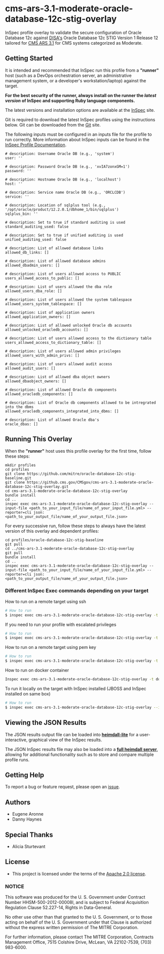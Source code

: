 # cms-ars-3.1-moderate-oracle-database-12c-stig-overlay
InSpec profile overlay to validate the secure configuration of Oracle Database 12c against [DISA's](https://iase.disa.mil/stigs/Pages/index.aspx) Oracle Database 12c STIG Version 1 Release 12 tailored for [CMS ARS 3.1](https://www.cms.gov/Research-Statistics-Data-and-Systems/CMS-Information-Technology/InformationSecurity/Info-Security-Library-Items/ARS-31-Publication.html) for CMS systems categorized as Moderate.

## Getting Started

It is intended and recommended that InSpec run this profile from a __"runner"__ host (such as a DevOps orchestration server, an administrative management system, or a developer's workstation/laptop) against the target.

__For the best security of the runner, always install on the runner the _latest version_ of InSpec and supporting Ruby language components.__ 

The latest versions and installation options are available at the [InSpec](http://inspec.io/) site.

Git is required to download the latest InSpec profiles using the instructions below. Git can be downloaded from the [Git](https://git-scm.com/book/en/v2/Getting-Started-Installing-Git) site. 

The following inputs must be configured in an inputs file for the profile to run correctly. More information about InSpec inputs can be found in the [InSpec Profile Documentation](https://www.inspec.io/docs/reference/profiles/).

```
# description: Username Oracle DB (e.g., 'system')
user: ''

# description: Password Oracle DB (e.g., 'xvIA7zonxGM=1')
password: ''

# description: Hostname Oracle DB (e.g., 'localhost')
host: ''

# description: Service name Oracle DB (e.g., 'ORCLCDB')
service: ''

# description: Location of sqlplus tool (e.g., '/opt/oracle/product/12.2.0.1/dbhome_1/bin/sqlplus')
sqlplus_bin: ''

# description: Set to true if standard auditing is used
standard_auditing_used: false 

# description: Set to true if unified auditing is used
unified_auditing_used: false

# description: List of allowed database links
allowed_db_links: []

# description: List of allowed database admins
allowed_dbadmin_users: []

# description: List of users allowed access to PUBLIC
users_allowed_access_to_public: []

# description: List of users allowed the dba role
allowed_users_dba_role: []

# description: List of users allowed the system tablespace
allowed_users_system_tablespace: []

# description: List of application owners
allowed_application_owners: []

# description: List of allowed unlocked Oracle db accounts
allowed_unlocked_oracledb_accounts: []

# description: List of users allowed access to the dictionary table
users_allowed_access_to_dictionary_table: []

# description: List of users allowed admin privileges
allowed_users_with_admin_privs: []

# description: List of users allowed audit access
allowed_audit_users: []

# description: List of allowed dba object owners
allowed_dbaobject_owners: []

# description: List of allowed Oracle db components
allowed_oracledb_components: []

# description: List of Oracle db components allowed to be intregrated into the dbms
allowed_oracledb_components_integrated_into_dbms: []

# description: List of allowed Oracle dba's
oracle_dbas: []
```

## Running This Overlay
When the __"runner"__ host uses this profile overlay for the first time, follow these steps: 

```
mkdir profiles
cd profiles
git clone https://github.com/mitre/oracle-database-12c-stig-baseline.git
git clone https://github.cms.gov/CMSgov/cms-ars-3.1-moderate-oracle-database-12c-stig-overlay.git
cd cms-ars-3.1-moderate-oracle-database-12c-stig-overlay
bundle install
cd ..
inspec exec cms-ars-3.1-moderate-oracle-database-12c-stig-overlay --input-file <path_to_your_input_file/name_of_your_input_file.yml> --reporter=cli json:<path_to_your_output_file/name_of_your_output_file.json>
```

For every successive run, follow these steps to always have the latest version of this overlay and dependent profiles:

```
cd profiles/oracle-database-12c-stig-baseline
git pull
cd ../cms-ars-3.1-moderate-oracle-database-12c-stig-overlay
git pull
bundle install
cd ..
inspec exec cms-ars-3.1-moderate-oracle-database-12c-stig-overlay --input-file <path_to_your_input_file/name_of_your_input_file.yml> --reporter=cli json:<path_to_your_output_file/name_of_your_output_file.json>
```

### Different InSpec Exec commands depending on your target
How to run on a remote target using ssh
```bash
# How to run 
$ inspec exec cms-ars-3.1-moderate-oracle-database-12c-stig-overlay -t ssh://TARGET_USERNAME:TARGET_PASSWORD@TARGET_IP:TARGET_PORT --input-file <path_to_your_input_file/name_of_your_input_file.yml>
```

If you need to run your profile with escalated privileges
```bash
# How to run 
$ inspec exec cms-ars-3.1-moderate-oracle-database-12c-stig-overlay -t ssh://TARGET_USERNAME:TARGET_PASSWORD@TARGET_IP:TARGET_PORT --input-file <path_to_your_input_file/name_of_your_input_file.yml> --sudo
```

How to run on a remote target using pem key
```bash
# How to run 
$ inspec exec cms-ars-3.1-moderate-oracle-database-12c-stig-overlay -t ssh://TARGET_USERNAME@TARGET_IP:TARGET_PORT -i PEM_KEY --input-file <path_to_your_input_file/name_of_your_input_file.yml>
```

How to run on docker container
```bash
Inspec exec cms-ars-3.1-moderate-oracle-database-12c-stig-overlay -t docker://DOCKER_CONTAINER_ID --input-file <path_to_your_input_file/name_of_your_input_file.yml>
```

To run it locally on the target with InSpec installed (JBOSS and InSpec installed on same box)
```bash
# How to run 
$ inspec exec cms-ars-3.1-moderate-oracle-database-12c-stig-overlay --input-file <path_to_your_input_file/name_of_your_input_file.yml>
```

## Viewing the JSON Results

The JSON results output file can be loaded into __[heimdall-lite](https://mitre.github.io/heimdall-lite/)__ for a user-interactive, graphical view of the InSpec results. 

The JSON InSpec results file may also be loaded into a __[full heimdall server](https://github.com/mitre/heimdall)__, allowing for additional functionality such as to store and compare multiple profile runs.

## Getting Help
To report a bug or feature request, please open an [issue](https://github.cms.gov/CMSgov/cms-ars-3.1-moderate-oracle-database-12c-stig-overlay/issues/new).

## Authors
* Eugene Aronne
* Danny Haynes

## Special Thanks
* Alicia Sturtevant

## License
* This project is licensed under the terms of the [Apache 2.0 license](https://www.apache.org/licenses/LICENSE-2.0).

### NOTICE  

This software was produced for the U. S. Government under Contract Number HHSM-500-2012-00008I, and is subject to Federal Acquisition Regulation Clause 52.227-14, Rights in Data-General.  

No other use other than that granted to the U. S. Government, or to those acting on behalf of the U. S. Government under that Clause is authorized without the express written permission of The MITRE Corporation.

For further information, please contact The MITRE Corporation, Contracts Management Office, 7515 Colshire Drive, McLean, VA  22102-7539, (703) 983-6000.
